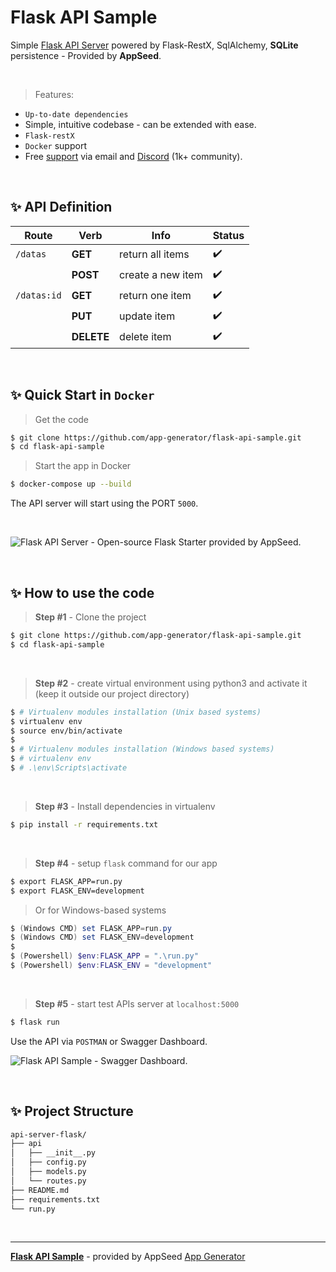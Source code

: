 # Flask API Sample

Simple [Flask API Server](https://blog.appseed.us/simple-flask-api-server/) powered by Flask-RestX, SqlAlchemy, **SQLite** persistence - Provided by **AppSeed**. 

<br />

> Features:

- `Up-to-date dependencies` 
- Simple, intuitive codebase - can be extended with ease. 
- `Flask-restX`
- `Docker` support 
- Free [support](https://appseed.us/support) via email and [Discord](https://discord.gg/fZC6hup) (1k+ community).

<br />

## ✨ API Definition

| Route  | Verb | Info | Status | 
|    --- | ---  | --- | --- | 
| `/datas`    | **GET**    | return all items  | ✔️ | 
|             | **POST**   | create a new item | ✔️ |
| `/datas:id` | **GET**    | return one item   | ✔️ | 
|             | **PUT**    | update item       | ✔️ |
|             | **DELETE** | delete item       | ✔️ |

<br />

## ✨ Quick Start in `Docker`

> Get the code

```bash
$ git clone https://github.com/app-generator/flask-api-sample.git
$ cd flask-api-sample
```

> Start the app in Docker

```bash
$ docker-compose up --build  
```

The API server will start using the PORT `5000`.

<br />

![Flask API Server - Open-source Flask Starter provided by AppSeed.](https://user-images.githubusercontent.com/51070104/126349643-264d4cf4-6d0b-4c24-8185-adf69409fa4e.png)

<br />

## ✨ How to use the code

> **Step #1** - Clone the project

```bash
$ git clone https://github.com/app-generator/flask-api-sample.git
$ cd flask-api-sample
```

<br />

> **Step #2** - create virtual environment using python3 and activate it (keep it outside our project directory)

```bash
$ # Virtualenv modules installation (Unix based systems)
$ virtualenv env
$ source env/bin/activate
$
$ # Virtualenv modules installation (Windows based systems)
$ # virtualenv env
$ # .\env\Scripts\activate
```

<br />

> **Step #3** - Install dependencies in virtualenv

```bash
$ pip install -r requirements.txt
```

<br />

> **Step #4** - setup `flask` command for our app

```bash
$ export FLASK_APP=run.py
$ export FLASK_ENV=development
```

> Or for Windows-based systems

```powershell
$ (Windows CMD) set FLASK_APP=run.py
$ (Windows CMD) set FLASK_ENV=development
$
$ (Powershell) $env:FLASK_APP = ".\run.py"
$ (Powershell) $env:FLASK_ENV = "development"
```

<br />

> **Step #5** - start test APIs server at `localhost:5000`

```bash
$ flask run
```

Use the API via `POSTMAN` or Swagger Dashboard.

![Flask API Sample - Swagger Dashboard.](https://user-images.githubusercontent.com/51070104/151857217-ec364df4-cc90-413f-8bbe-a65e45dc8c35.png)

<br />

## ✨ Project Structure

```bash
api-server-flask/
├── api
│   ├── __init__.py
│   ├── config.py
│   ├── models.py
│   └── routes.py
├── README.md
├── requirements.txt
└── run.py
```
<br />

---
**[Flask API Sample](https://appseed.us/boilerplate-code/flask-api-boilerplate)** - provided by AppSeed [App Generator](https://appseed.us)
